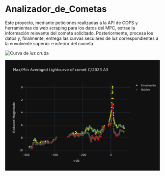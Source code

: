 # Analizador_de_Cometas
 
Este proyecto, mediante peticiones realizadas a la API de COPS y herramientas de web scraping para los datos del MPC, extrae la información relevante del cometa solicitado. Posteriormente, procesa los datos y, finalmente, entrega las curvas seculares de luz correspondientes a la envolvente superior e inferior del cometa.

![Curva de luz cruda]([https://github.com/sperezp23/Analizador_de_cometas/blob/deba4ec91a3e0fbb8f272e9894c83297d6641207/Graficas/C_2023%20A3/2025-01-04/Max_Min%20Averaged%20Lightcurve%20of%20comet%20C_2023%20A3__2025-01-04.png](https://github.com/sperezp23/Analizador_de_cometas/blob/deba4ec91a3e0fbb8f272e9894c83297d6641207/Graficas/C_2023%20A3/2025-01-04/Crude%20lightcurve%20of%20C_2023%20A3__2025-01-04.png))


![Curva de Luz procesada](https://github.com/sperezp23/Analizador_de_cometas/blob/deba4ec91a3e0fbb8f272e9894c83297d6641207/Graficas/C_2023%20A3/2025-01-04/Max_Min%20Averaged%20Lightcurve%20of%20comet%20C_2023%20A3__2025-01-04.png)

